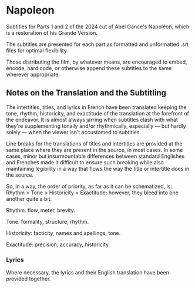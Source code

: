 # Napoleon
Subtitles for Parts 1 and 2 of the 2024 cut of Abel Gance's Napoléon, which is a restoration of his Grande Version.

The subtitles are presented for each part as formatted and unformatted .srt files for optimal flexibility.

Those distributing the film, by whatever means, are encouraged to embed, encode, hard code, or otherwise append these subtitles to the same wherever appropriate.

## Notes on the Translation and the Subtitling
The intertitles, titles, and lyrics in French have been translated keeping the tone, rhythm, historicity, and exactitude of the translation at the forefront of the endeavor.
It is almost always jarring when subtitles clash with what they're supplementing tonally and/or rhythmically, especially — but hardly solely — when the viewer isn't accustomed to subtitles.

Line breaks for the translations of titles and intertitles are provided at the same place where they are present in the source, in most cases. In some cases, minor but insurmountable differences between standard Englishes and Frenches made it difficult to ensure such breaking while also maintaining legibility in a way that flows the way the title or intertitle does in the source.

So, in a way, the order of priority, as far as it can be schematized, is: Rhythm > Tone > Historicity > Exactitude; however, they bleed into one another quite a bit.

Rhythm: flow, meter, brevity.

Tone: formality, structure, rhythm.

Historicity: facticity, names and spellings, tone.

Exactitude: precision, accuracy, historicity.


### Lyrics
Where necessary, the lyrics and their English translation have been provided together.
